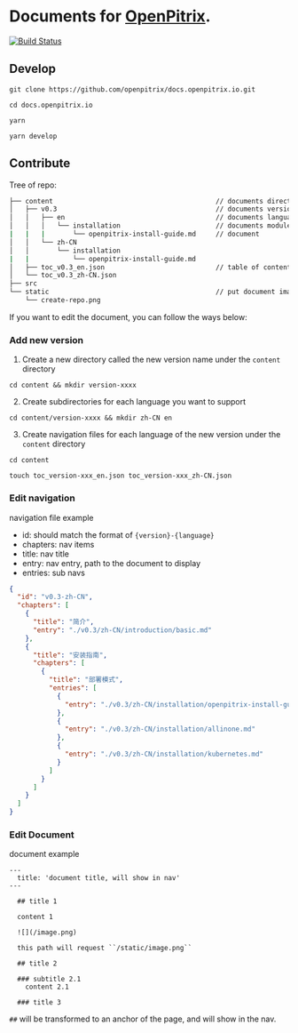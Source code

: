 # Documents for [OpenPitrix](https://github.com/openpitrix/openpitrix).

[![Build Status](https://travis-ci.org/openpitrix/docs.openpitrix.io.svg)](https://travis-ci.org/openpitrix/docs.openpitrix.io)

## Develop

```shell
git clone https://github.com/openpitrix/docs.openpitrix.io.git

cd docs.openpitrix.io

yarn

yarn develop
```

## Contribute

Tree of repo:

```bash
├── content                                         // documents directory
│   ├── v0.3                                        // documents version
│   │   ├── en                                      // documents language 
│   │   │   └── installation                        // documents module
|   |   |       └── openpitrix-install-guide.md     // document
│   │   └── zh-CN
│   │       └── installation
|   |           └── openpitrix-install-guide.md 
│   ├── toc_v0.3_en.json                            // table of contents, define the page navigation
│   └── toc_v0.3_zh-CN.json
├── src
└── static                                          // put document images here
    └── create-repo.png
```

If you want to edit the document, you can follow the ways below:

### Add new version
 
1. Create a new directory called the new version name under the ``content`` directory

```shell
cd content && mkdir version-xxxx
```

2. Create subdirectories for each language you want to support

```shell
cd content/version-xxxx && mkdir zh-CN en
```

3. Create navigation files for each language of the new version under the ``content`` directory

```shell
cd content

touch toc_version-xxx_en.json toc_version-xxx_zh-CN.json
```

### Edit navigation

navigation file example

- id: should match the format of ``{version}-{language}``
- chapters: nav items
- title: nav title
- entry: nav entry, path to the document to display
- entries: sub navs

```json
{
  "id": "v0.3-zh-CN",
  "chapters": [
    {
      "title": "简介",
      "entry": "./v0.3/zh-CN/introduction/basic.md"
    },
    {
      "title": "安装指南",
      "chapters": [
        {
          "title": "部署模式",
          "entries": [
            {
              "entry": "./v0.3/zh-CN/installation/openpitrix-install-guide.md"
            },
            {
              "entry": "./v0.3/zh-CN/installation/allinone.md"
            },
            {
              "entry": "./v0.3/zh-CN/installation/kubernetes.md"
            }
          ]
        }
      ]
    }
  ]
}
```

### Edit Document

document example

```
---
  title: 'document title, will show in nav'
---

  ## title 1

  content 1

  ![](/image.png) 

  this path will request ``/static/image.png``

  ## title 2

  ### subtitle 2.1
    content 2.1
  
  ### title 3
```

`##` will be transformed to an anchor of the page, and will show in the nav.
